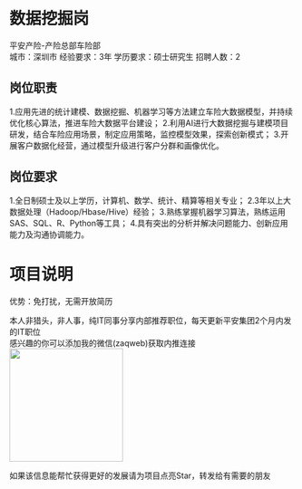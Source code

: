 # 数据挖掘岗
平安产险-产险总部车险部  
城市：深圳市 经验要求：3年 学历要求：硕士研究生  招聘人数：2

## 岗位职责
1.应用先进的统计建模、数据挖掘、机器学习等方法建立车险大数据模型，并持续优化核心算法，推进车险大数据平台建设；
   2.利用AI进行大数据挖掘与建模项目研发，结合车险应用场景，制定应用策略，监控模型效果，探索创新模式；
   3.开展客户数据化经营，通过模型升级进行客户分群和画像优化。

## 岗位要求
1.全日制硕士及以上学历，计算机、数学、统计、精算等相关专业；
   2.3年以上大数据处理（Hadoop/Hbase/Hive）经验；
   3.熟练掌握机器学习算法，熟练运用SAS、SQL、R、Python等工具；
   4.具有突出的分析并解决问题能力、创新应用能力及沟通协调能力。

# 项目说明

优势：免打扰，无需开放简历

本人非猎头，非人事，纯IT同事分享内部推荐职位，每天更新平安集团2个月内发的IT职位  
感兴趣的你可以添加我的微信(zaqweb)获取内推连接  
<img src="https://github.com/zaqweb/PA-IT-JOBS/blob/master/WechatICode.jpeg"  height="200" width="200">

如果该信息能帮忙获得更好的发展请为项目点亮Star，转发给有需要的朋友





